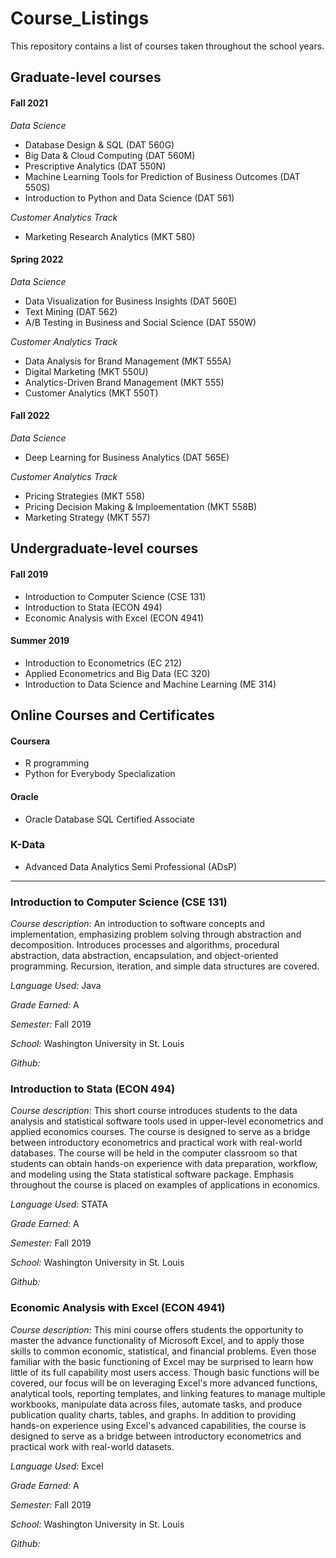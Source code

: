 # Course_Listings
This repository contains a list of courses taken throughout the school years.

## Graduate-level courses

#### Fall 2021

*Data Science*

- Database Design & SQL (DAT 560G)
- Big Data & Cloud Computing (DAT 560M)
- Prescriptive Analytics (DAT 550N) 
- Machine Learning Tools for Prediction of Business Outcomes (DAT 550S)
- Introduction to Python and Data Science (DAT 561)

*Customer Analytics Track*

- Marketing Research Analytics (MKT 580)

#### Spring 2022

*Data Science*

- Data Visualization for Business Insights (DAT 560E)
- Text Mining (DAT 562) 
- A/B Testing in Business and Social Science (DAT 550W)

*Customer Analytics Track*

- Data Analysis for Brand Management (MKT 555A)
- Digital Marketing (MKT 550U)
- Analytics-Driven Brand Management (MKT 555)
- Customer Analytics (MKT 550T)

#### Fall 2022

*Data Science*

- Deep Learning for Business Analytics (DAT 565E)

*Customer Analytics Track*

- Pricing Strategies (MKT 558)
- Pricing Decision Making & Imploementation (MKT 558B)
- Marketing Strategy (MKT 557)

## Undergraduate-level courses

#### Fall 2019 

- Introduction to Computer Science (CSE 131)
- Introduction to Stata (ECON 494)
- Economic Analysis with Excel (ECON 4941)

#### Summer 2019

- Introduction to Econometrics (EC 212)
- Applied Econometrics and Big Data (EC 320)
- Introduction to Data Science and Machine Learning (ME 314)

## Online Courses and Certificates

#### Coursera
- R programming
- Python for Everybody Specialization

#### Oracle
- Oracle Database SQL Certified Associate

### K-Data
- Advanced Data Analytics Semi Professional (ADsP)

------------
### Introduction to Computer Science (CSE 131)
*Course description:* An introduction to software concepts and implementation, emphasizing problem solving through abstraction and decomposition. Introduces processes and algorithms, procedural abstraction, data abstraction, encapsulation, and object-oriented programming. Recursion, iteration, and simple data structures are covered.

*Language Used:* Java

*Grade Earned:* A

*Semester:* Fall 2019

*School:* Washington University in St. Louis

*Github:*

### Introduction to Stata (ECON 494)
*Course description:* This short course introduces students to the data analysis and statistical software tools used in upper-level econometrics and applied economics courses. The course is designed to serve as a bridge between introductory econometrics and practical work with real-world databases. The course will be held in the computer classroom so that students can obtain hands-on experience with data preparation, workflow, and modeling using the Stata statistical software package. Emphasis throughout the course is placed on examples of applications in economics. 

*Language Used:* STATA

*Grade Earned:* A

*Semester:* Fall 2019

*School:* Washington University in St. Louis

*Github:*

### Economic Analysis with Excel (ECON 4941)
*Course description:* This mini course offers students the opportunity to master the advance functionality of Microsoft Excel, and to apply those skills to common economic, statistical, and financial problems. Even those familiar with the basic functioning of Excel may be surprised to learn how little of its full capability most users access. Though basic functions will be covered, our focus will be on leveraging Excel's more advanced functions, analytical tools, reporting templates, and linking features to manage multiple workbooks, manipulate data across files, automate tasks, and produce publication quality charts, tables, and graphs. In addition to providing hands-on experience using Excel's advanced capabilities, the course is designed to serve as a bridge between introductory econometrics and practical work with real-world datasets. 

*Language Used:* Excel

*Grade Earned:* A

*Semester:* Fall 2019

*School:* Washington University in St. Louis

*Github:*
